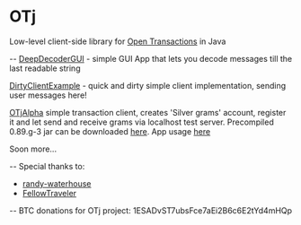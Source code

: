 OTj
========

Low-level client-side library for [Open Transactions](https://github.com/FellowTraveler/Open-Transactions) in Java

--
[DeepDecoderGUI](/src/main/java/com/kactech/otj/tools/gui/DeepDecoderGUI.java) - simple GUI App that lets you decode messages till the last readable string

[DirtyClientExample](/src/main/java/com/kactech/otj/examples/DirtyClientExample.java) - quick and dirty simple client implementation, sending user messages here!

[OTjAlpha](/src/main/java/com/kactech/otj/examples/gui/OTjAlpha.java) simple transaction client, creates 'Silver grams' account, register it and let send and receive grams via localhost test server.
Precompiled 0.89.g-3 jar can be downloaded [here](https://dl.dropboxusercontent.com/u/24177759/my_apps/OTj-app-0.89.g-3.jar).
App usage [here](OTjAlpha.md)

Soon more...

--
Special thanks to:
 * [randy-waterhouse](https://github.com/randy-waterhouse)
 * [FellowTraveler](https://github.com/FellowTraveler)

--
BTC donations for OTj project: 1ESADvST7ubsFce7aEi2B6c6E2tYd4mHQp

